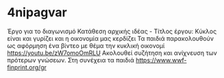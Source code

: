 # 4nipagvar
Έργο για το διαγωνισμό
Κατάθεση  αρχικής ιδέας - Τίτλος έργου:  Κύκλος είναι και γυρίζει και η οικονομία μας κερδίζει
Τα παιδιά παρακολουθούν ως αφόρμηση ένα βίντεο με θέμα την κυκλική οικονομί https://youtu.be/zW7omoOmRLU Ακολουθεί συζήτηση και ανίχνευση των πρότερων γνώσεων. Στη συνέχεια  τα  παιδιά  https://www.wwf-finprint.org/gr 
